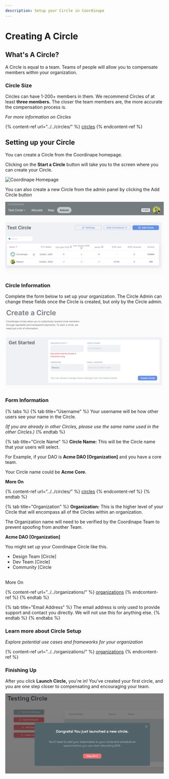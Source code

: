 ```yaml
---
description: Setup your Circle in Coordinape
---
```


# Creating A Circle

## What's A Circle?

A Circle is equal to a team. Teams of people will allow you to compensate members within your organization.

### Circle Size

Circles can have 1-200+ members in them. We recommend Circles of at least **three members.** The closer the team members are, the more accurate the compensation process is.

_For more information on Circles_

{% content-ref url="../../circles/" %}
[circles](../../circles/)
{% endcontent-ref %}

## Setting up your Circle

You can create a Circle from the Coordinape homepage.

Clicking on the **Start a Circle** button will take you to the screen where you can create your Circle.

![Coordinape Homepage](<../../../.gitbook/assets/Screen Shot 2022-05-12 at 4.40.25 PM.png>)

You can also create a new Circle from the admin panel by clicking the Add Circle button

![](<../../../.gitbook/assets/image (13) (1).png>)

### Circle Information

Complete the form below to set up your organization. The Circle Admin can change these fields once the Circle is created, but only by the Circle admin.

![](<../../../.gitbook/assets/image (29) (1).png>)

### Form Information

{% tabs %}
{% tab title="Username" %}
Your username will be how other users see your name in the Circle.&#x20;

_(If you are already in other Circles, please use the same name used in the other Circles.)_
{% endtab %}

{% tab title="Circle Name" %}
**Circle Name:** This will be the Circle name that your users will select.

For Example, if your DAO is **Acme DAO \[Organization]** and you have a core team.

Your Circle name could be **Acme Core.**

**More On**

{% content-ref url="../../circles/" %}
[circles](../../circles/)
{% endcontent-ref %}
{% endtab %}

{% tab title="Organization" %}
**Organization:** This is the higher level of your Circle that will encompass all of the Circles within an organization.

The Organization name will need to be verified by the Coordinape Team to prevent spoofing from another Team.

**Acme DAO \[Organization]**

You might set up your Coordinape Circle like this.

* Design Team \[Circle]
* Dev Team \[Circle]
* Community \[Circle

\
More On

{% content-ref url="../../organizations/" %}
[organizations](../../organizations/)
{% endcontent-ref %}
{% endtab %}

{% tab title="Email Address" %}
The email address is only used to provide support and contact you directly. We will not use this for anything else.
{% endtab %}
{% endtabs %}

### Learn more about Circle Setup

_Explore potential use cases and frameworks for your organization_

{% content-ref url="../../organizations/" %}
[organizations](../../organizations/)
{% endcontent-ref %}

### Finishing Up

After you click **Launch Circle,** you're in! You've created your first circle, and you are one step closer to compensating and encouraging your team.

![Next Step Adding your Team Members](<../../../.gitbook/assets/Circle Success (1).png>)
